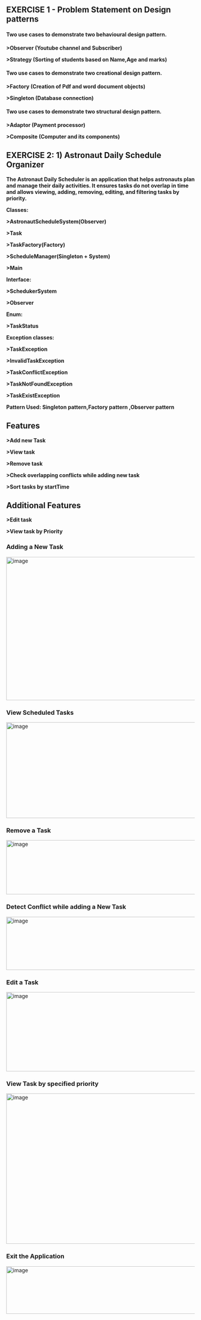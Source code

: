 ## EXERCISE 1 - Problem Statement on Design patterns

  #### Two use cases to demonstrate two behavioural design pattern.

  **>Observer (Youtube channel and Subscriber)**
  
  **>Strategy (Sorting of students based on Name,Age and marks)**
  
  #### Two use cases to demonstrate two creational design pattern.

  **>Factory (Creation of Pdf and word document objects)**
  
  **>Singleton (Database connection)**
  
  #### Two use cases to demonstrate two structural design pattern.
  
  **>Adaptor (Payment processor)**
  
  **>Composite (Computer and its components)**

  ## EXERCISE 2: 1) Astronaut Daily Schedule Organizer

**The Astronaut Daily Scheduler is an application that helps astronauts plan and manage their daily activities. It ensures tasks do not overlap in time and allows viewing, adding, removing, editing, and filtering tasks by priority.**

**Classes:**

**>AstronautScheduleSystem(Observer)**

**>Task**

**>TaskFactory(Factory)**

**>ScheduleManager(Singleton + System)**

**>Main**

**Interface:**

**>SchedukerSystem**

**>Observer**

**Enum:**

**>TaskStatus**

**Exception classes:**

**>TaskException**

**>InvalidTaskException**

**>TaskConflictException**

**>TaskNotFoundException**

**>TaskExistException**

**Pattern Used: Singleton pattern,Factory pattern ,Observer pattern**

## Features

**>Add new Task**

**>View task**

**>Remove task**

**>Check overlapping conflicts while adding new task**

**>Sort tasks by startTime**

## Additional Features

**>Edit task**

**>View task by Priority**

### Adding a New Task

<img width="926" height="383" alt="image" src="https://github.com/user-attachments/assets/a141576d-79c3-432e-a777-f43bebba27ef" />

### View Scheduled Tasks

<img width="918" height="256" alt="image" src="https://github.com/user-attachments/assets/88db15f7-9538-488a-9a93-572209210cbe" />

### Remove a Task

<img width="981" height="145" alt="image" src="https://github.com/user-attachments/assets/a2581eb5-71c4-4d0a-96b7-f4e52eb9a2f8" />

### Detect Conflict while adding a New Task

<img width="1000" height="142" alt="image" src="https://github.com/user-attachments/assets/f93e4948-11b6-4326-bbfd-d04f55222a19" />

### Edit a Task

<img width="960" height="212" alt="image" src="https://github.com/user-attachments/assets/4cc44518-dc3d-4162-9d79-8a7e14818372" />

### View Task by specified priority

<img width="986" height="402" alt="image" src="https://github.com/user-attachments/assets/2a43be7f-db97-4524-b0e7-70ff834b04f9" />

### Exit the Application

<img width="618" height="127" alt="image" src="https://github.com/user-attachments/assets/4c6768cf-d8e7-497c-afe6-e6eb59b58a55" />






